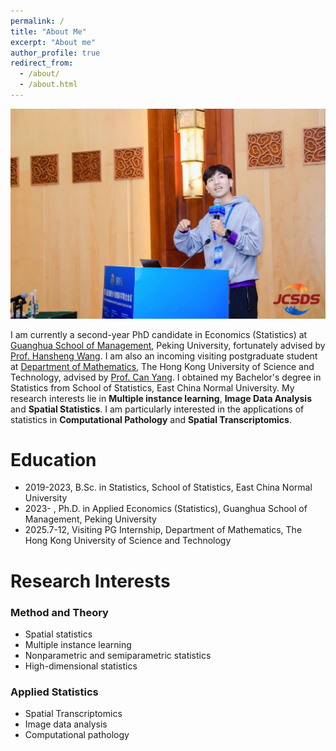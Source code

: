 ```yaml
---
permalink: /
title: "About Me"
excerpt: "About me"
author_profile: true
redirect_from: 
  - /about/
  - /about.html
---
```


![](../images/bigSelfie.jpg)

I am currently a second-year PhD candidate in Economics (Statistics) at [Guanghua School of Management](https://www.gsm.pku.edu.cn), Peking University, fortunately advised by [Prof. Hansheng Wang](https://sites.google.com/view/hansheng). 
I am also an incoming visiting postgraduate student at [Department of Mathematics](https://www.math.hkust.edu.hk/), The Hong Kong University of Science and Technology, advised by [Prof. Can Yang](https://sites.google.com/site/eeyangc/home). 
I obtained my Bachelor's degree in Statistics from School of Statistics, East China Normal University. My research interests lie in **Multiple instance learning**, **Image Data Analysis** and **Spatial Statistics**. I am particularly interested in the applications of statistics in **Computational Pathology** and **Spatial Transcriptomics**.

Education
======

- 2019-2023, B.Sc. in Statistics, School of Statistics, East China Normal University
- 2023- , Ph.D. in Applied Economics (Statistics), Guanghua School of Management, Peking University
- 2025.7-12, Visiting PG Internship, Department of Mathematics, The Hong Kong University of Science and Technology

Research Interests
======

### Method and Theory

- Spatial statistics
- Multiple instance learning
- Nonparametric and semiparametric statistics
- High-dimensional statistics

### Applied Statistics

- Spatial Transcriptomics
- Image data analysis
- Computational pathology
